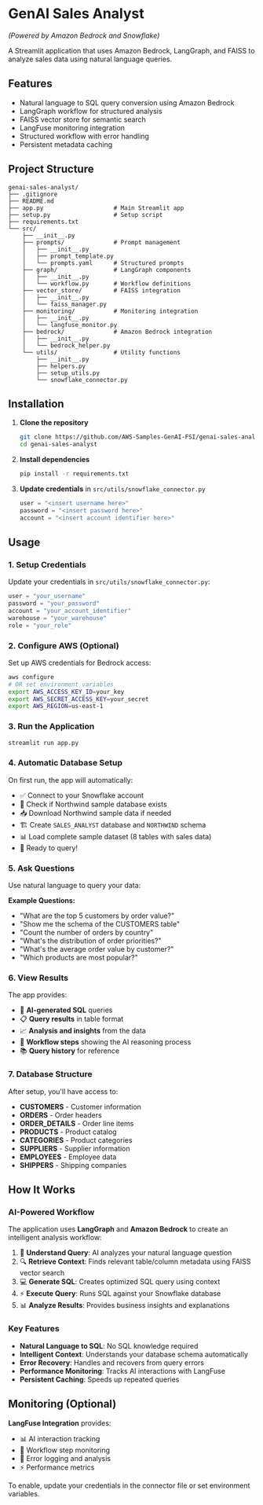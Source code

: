 # GenAI Sales Analyst
*(Powered by Amazon Bedrock and Snowflake)*

A Streamlit application that uses Amazon Bedrock, LangGraph, and FAISS to analyze sales data using natural language queries.

## Features

- Natural language to SQL query conversion using Amazon Bedrock
- LangGraph workflow for structured analysis
- FAISS vector store for semantic search
- LangFuse monitoring integration
- Structured workflow with error handling
- Persistent metadata caching

## Project Structure

```
genai-sales-analyst/
├── .gitignore
├── README.md
├── app.py                    # Main Streamlit app
├── setup.py                  # Setup script
├── requirements.txt
└── src/
    ├── __init__.py
    ├── prompts/              # Prompt management
    │   ├── __init__.py
    │   ├── prompt_template.py
    │   └── prompts.yaml      # Structured prompts
    ├── graph/                # LangGraph components
    │   ├── __init__.py
    │   └── workflow.py       # Workflow definitions
    ├── vector_store/         # FAISS integration
    │   ├── __init__.py
    │   └── faiss_manager.py
    ├── monitoring/           # Monitoring integration
    │   ├── __init__.py
    │   └── langfuse_monitor.py
    ├── bedrock/              # Amazon Bedrock integration
    │   ├── __init__.py
    │   └── bedrock_helper.py
    └── utils/                # Utility functions
        ├── __init__.py
        ├── helpers.py
        ├── setup_utils.py
        └── snowflake_connector.py
```

## Installation

1. **Clone the repository**
   ```bash
   git clone https://github.com/AWS-Samples-GenAI-FSI/genai-sales-analyst.git
   cd genai-sales-analyst
   ```

2. **Install dependencies**
   ```bash
   pip install -r requirements.txt
   ```

3. **Update credentials** in `src/utils/snowflake_connector.py`
   ```python
   user = "<insert username here>"
   password = "<insert password here>"
   account = "<insert account identifier here>"
   ```

## Usage

### 1. Setup Credentials
Update your credentials in `src/utils/snowflake_connector.py`:
```python
user = "your_username"
password = "your_password" 
account = "your_account_identifier"
warehouse = "your_warehouse"
role = "your_role"
```

### 2. Configure AWS (Optional)
Set up AWS credentials for Bedrock access:
```bash
aws configure
# OR set environment variables
export AWS_ACCESS_KEY_ID=your_key
export AWS_SECRET_ACCESS_KEY=your_secret
export AWS_REGION=us-east-1
```

### 3. Run the Application
```bash
streamlit run app.py
```

### 4. Automatic Database Setup
On first run, the app will automatically:
- ✅ Connect to your Snowflake account
- 🔄 Check if Northwind sample database exists
- 📥 Download Northwind sample data if needed
- 🏗️ Create `SALES_ANALYST` database and `NORTHWIND` schema
- 📊 Load complete sample dataset (8 tables with sales data)
- 🚀 Ready to query!

### 5. Ask Questions
Use natural language to query your data:

**Example Questions:**
- "What are the top 5 customers by order value?"
- "Show me the schema of the CUSTOMERS table"
- "Count the number of orders by country"
- "What's the distribution of order priorities?"
- "What's the average order value by customer?"
- "Which products are most popular?"

### 6. View Results
The app provides:
- 🤖 **AI-generated SQL** queries
- 📋 **Query results** in table format
- 📈 **Analysis and insights** from the data
- 🔄 **Workflow steps** showing the AI reasoning process
- 📚 **Query history** for reference

### 7. Database Structure
After setup, you'll have access to:
- **CUSTOMERS** - Customer information
- **ORDERS** - Order headers
- **ORDER_DETAILS** - Order line items
- **PRODUCTS** - Product catalog
- **CATEGORIES** - Product categories
- **SUPPLIERS** - Supplier information
- **EMPLOYEES** - Employee data
- **SHIPPERS** - Shipping companies

## How It Works

### AI-Powered Workflow
The application uses **LangGraph** and **Amazon Bedrock** to create an intelligent analysis workflow:

1. 🧠 **Understand Query**: AI analyzes your natural language question
2. 🔍 **Retrieve Context**: Finds relevant table/column metadata using FAISS vector search
3. 💻 **Generate SQL**: Creates optimized SQL query using context
4. ⚡ **Execute Query**: Runs SQL against your Snowflake database
5. 📊 **Analyze Results**: Provides business insights and explanations

### Key Features
- **Natural Language to SQL**: No SQL knowledge required
- **Intelligent Context**: Understands your database schema automatically
- **Error Recovery**: Handles and recovers from query errors
- **Performance Monitoring**: Tracks AI interactions with LangFuse
- **Persistent Caching**: Speeds up repeated queries

## Monitoring (Optional)

**LangFuse Integration** provides:
- 📊 AI interaction tracking
- 🔄 Workflow step monitoring  
- 🚨 Error logging and analysis
- ⚡ Performance metrics

To enable, update your credentials in the connector file or set environment variables.